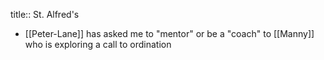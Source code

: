 title:: St. Alfred's

- [[Peter-Lane]] has asked me to "mentor" or be a "coach" to [[Manny]] who is exploring a call to ordination